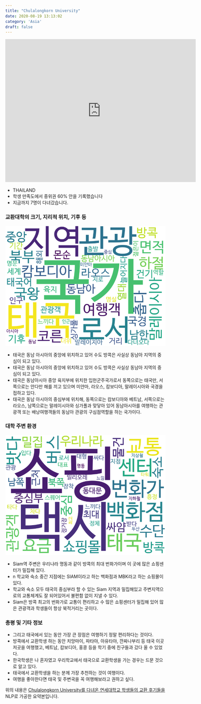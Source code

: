 ```yaml
---
title: "Chulalongkorn University"
date: 2020-08-19 13:13:02
category: 'Asia'
draft: false
---
```


<iframe
width="600"
height="450"
frameborder="0" style="border:0"
src="https://www.google.com/maps/embed/v1/place?key=AIzaSyC9e1AME-pVmWC4hBpFdu5S4dKzyepa3HQ&q=Chulalongkorn+University&center=13.7384715,100.5313366&zoom=14" allowfullscreen>
</iframe>

* THAILAND
* 학생 만족도에서 중위권 60% 안을 기록했습니다
* 지금까지 7명이 다녀갔습니다. 

### 교환대학의 크기, 지리적 위치, 기후 등

![gen_info-WordCloud](../univ_wordclouds_okt/gen_info/TH000001_gen_info_okt.png)

* 태국은 동남 아시아의 중앙에 위치하고 있어 수도 방콕은 사실상 동남아 지역의 중심이 되고 있다.
* 태국은 동남 아시아의 중앙에 위치하고 있어 수도 방콕은 사실상 동남아 지역의 중심이 되고 있다.
* 태국은 동남아시아 중앙 육지부에 위치한 입헌군주국가로서 동쪽으로는 태국만, 서쪽으로는 안다만 해를 끼고 있으며 미얀마, 라오스, 캄보디아, 말레이시아와 국경을 접하고 있다.
* 태국은 동남 아시아의 중심부에 위치해, 동쪽으로는 캄보디아와 베트남, 서쪽으로는 라오스, 남쪽으로는 말레이시아와 싱가폴과 맞닿아 있어 동남아시아를 여행하는 관광객 또는 배낭여행객들의 동남아 관광의 구심점역할을 하는 국가이다.


### 대학 주변 환경

![env_info-WordCloud](../univ_wordclouds_okt/env_info/TH000001_env_info_okt.png)

* Siam역 주변은 우리나라 명동과 같이 방콕의 최대 번화가이며 이 곳에 많은 쇼핑센터가 밀집해 있다.
* n 학교와 숙소 중간 지점에는 SIAM이라고 하는 백화점과 MBK라고 하는 쇼핑몰이 있다.
* 학교와 숙소 모두 태국의 중심부라 할 수 있는 Siam 지역과 밀집해있고 주변지역으로의 교통체계도 잘 되어있어서 불편함 없이 지낼 수 있다.
* Siam은 방콕 최고의 번화가로 교통이 편리하고 수 많은 쇼핑센터가 밀집해 있어 많은 관광객과 학생들이 항상 북적거리는 곳이다.


### 총평 및 기타 정보 
* 그리고 태국에서 있는 동안 가장 큰 장점은 여행하기 정말 편리하다는 것이다.
* 방콕에서 교환학생 하는 동안 치앙마이, 파타야, 아유타야, 깐짜나부리 등 태국 이곳저곳을 여행했고, 베트남, 캄보디아, 홍콩 등을 학기 중에 친구들과 갔다 올 수 있었다.
* 한국학생은 나 혼자였고 우리학교에서 태국으로 교환학생을 가는 경우는 드문 것으로 알고 있다.
* 태국에서 교환학생을 하는 분께 가장 추천하는 것이 여행이다.
* 여행을 좋아한다면 태국 및 주변국을 꼭 여행해보라고 권하고 싶다.


위의 내용은 [Chulalongkorn University를 다녀온 연세대학교 학생들의 교환 후기들을](http://oia.yonsei.ac.kr/partner/expReport.asp?ucode=TH000001&bgbn=A) NLP로 가공한 요약본입니다. 
